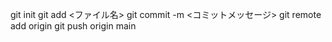 git init
git add <ファイル名>
git commit -m <コミットメッセージ>
git remote add origin <path>
git push origin main
